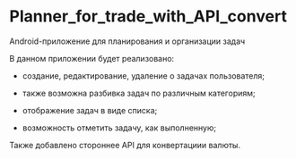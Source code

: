 # Planner_for_trade_with_API_convert
	
Аndrоid-приложение для планирования и организации задач

В данном приложении будет реализовано:

- создание, редактирование, удаление о задачах пользователя;

- также возможна разбивка задач по различным категориям;

- отображение задач в виде списка;

- возможность отметить задачу, как выполненную;

Также добавлено стороннее API для конвертациии валюты.
